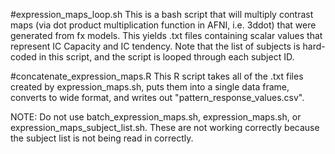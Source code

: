 #expression_maps_loop.sh
This is a bash script that will multiply contrast maps (via dot product multiplication function in AFNI, i.e. 3ddot) that were generated from fx models. This yields .txt files containing scalar values that represent IC Capacity and IC tendency. Note that the list of subjects is hard-coded in this script, and the script is looped through each subject ID.
 
#concatenate_expression_maps.R
This R script takes all of the .txt files created by expression_maps.sh, puts them into a single data frame, converts to wide format, and writes out "pattern_response_values.csv".

NOTE: Do not use batch_expression_maps.sh, expression_maps.sh, or expression_maps_subject_list.sh. These are not working correctly because the subject list is not being read in correctly. 